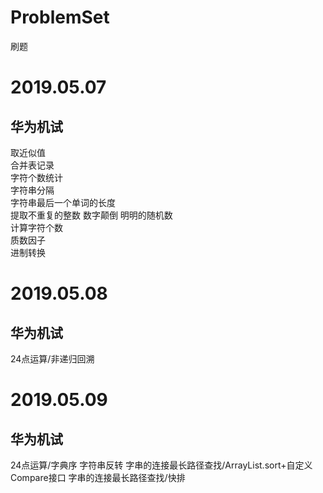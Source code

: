 # ProblemSet
刷题

# 2019.05.07

## 华为机试
取近似值  
合并表记录  
字符个数统计  
字符串分隔  
字符串最后一个单词的长度  
提取不重复的整数 
数字颠倒 
明明的随机数  
计算字符个数  
质数因子  
进制转换

# 2019.05.08

## 华为机试
24点运算/非递归回溯

# 2019.05.09

## 华为机试
24点运算/字典序
字符串反转
字串的连接最长路径查找/ArrayList.sort+自定义Compare接口
字串的连接最长路径查找/快排